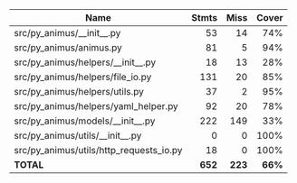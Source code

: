 | Name                                       |    Stmts |     Miss |   Cover |
|------------------------------------------- | -------: | -------: | ------: |
| src/py\_animus/\_\_init\_\_.py             |       53 |       14 |     74% |
| src/py\_animus/animus.py                   |       81 |        5 |     94% |
| src/py\_animus/helpers/\_\_init\_\_.py     |       18 |       13 |     28% |
| src/py\_animus/helpers/file\_io.py         |      131 |       20 |     85% |
| src/py\_animus/helpers/utils.py            |       37 |        2 |     95% |
| src/py\_animus/helpers/yaml\_helper.py     |       92 |       20 |     78% |
| src/py\_animus/models/\_\_init\_\_.py      |      222 |      149 |     33% |
| src/py\_animus/utils/\_\_init\_\_.py       |        0 |        0 |    100% |
| src/py\_animus/utils/http\_requests\_io.py |       18 |        0 |    100% |
|                                  **TOTAL** |  **652** |  **223** | **66%** |
